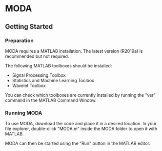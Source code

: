 # MODA

## Getting Started

### Preparation 

MODA requires a MATLAB installation. The latest version (R2019a) is recommended but not required.

The following MATLAB toolboxes should be installed:
- Signal Processing Toolbox                
- Statistics and Machine Learning Toolbox  
- Wavelet Toolbox         

You can check which toolboxes are currently installed by running the "ver" command in the MATLAB Command Window.

### Running MODA

To use MODA, download the code and place it in a desired location. In your file explorer, double-click "MODA.m" inside the MODA folder to open it with MATLAB. 

MODA can then be started using the "Run" button in the MATLAB editor.
